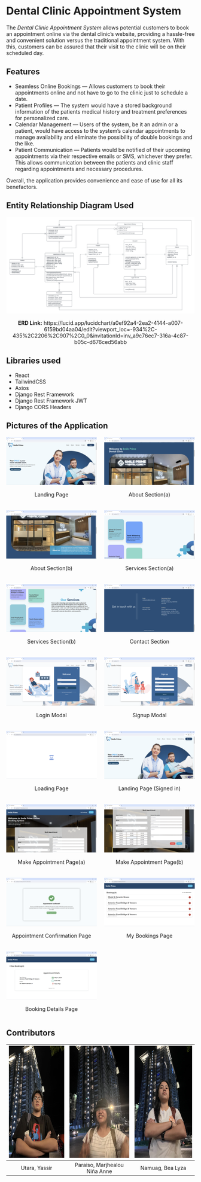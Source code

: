# Dental Clinic Appointment System

The _Dental Clinic Appointment System_ allows potential customers to book an appointment online via the dental clinic’s website, providing a hassle-free and convenient solution versus the traditional appointment system. With this, customers can be assured that their visit to the clinic will be on their scheduled day.

## Features

* Seamless Online Bookings — Allows customers to book their appointments online and not have to go to the clinic just to schedule a date.
* Patient Profiles — The system would have a stored background information of the patients medical history and treatment preferences for personalized care.
* Calendar Management — Users of the system, be it an admin or a patient, would have access to the system’s calendar appointments to manage availability and eliminate the possibility of double bookings and the like.
* Patient Communication — Patients would be notified of their upcoming appointments via their respective emails or SMS, whichever they prefer. This allows communication between the patients and clinic staff regarding appointments and necessary procedures.

Overall, the application provides convenience and ease of use for all its benefactors.

## Entity Relationship Diagram Used
![ERD Full Stack](/assets/erd-fullstack.png)

<p align="center">
<b>ERD Link:</b> https://lucid.app/lucidchart/a0ef92a4-2ea2-4144-a007-6159bd04aa04/edit?viewport_loc=-934%2C-435%2C2206%2C907%2C0_0&invitationId=inv_a9c76ec7-316a-4c87-b05c-d676ced56abb
</p>

## Libraries used
- React
- TailwindCSS
- Axios
- Django Rest Framework
- Django Rest Framework JWT
- Django CORS Headers

## Pictures of the Application
<div style="display: grid; grid-template-columns: repeat(2, 1fr); gap: 20px;">
    <div>
        <img src="/assets/website/1.png" alt="Screenshot 1" style="width: 100%; height: auto;">
        <p style="text-align: center;">Landing Page</p>
    </div>
    <div>
        <img src="/assets/website/2a.png" alt="Screenshot 2" style="width: 100%; height: auto;">
        <p style="text-align: center;">About Section(a)</p>
    </div>
    <div>
        <img src="/assets/website/2b.png" alt="Screenshot 2" style="width: 100%; height: auto;">
        <p style="text-align: center;">About Section(b)</p>
    </div>
    <div>
        <img src="/assets/website/3a.png" alt="Screenshot 3" style="width: 100%; height: auto;">
        <p style="text-align: center;">Services Section(a)</p>
    </div>
    <div>
        <img src="/assets/website/3b.png" alt="Screenshot 3" style="width: 100%; height: auto;">
        <p style="text-align: center;">Services Section(b)</p>
    </div>
    <div>
        <img src="/assets/website/4.png" alt="Screenshot 4" style="width: 100%; height: auto;">
        <p style="text-align: center;">Contact Section</p>
    </div>
    <div>
        <img src="/assets/website/5.png" alt="Screenshot 5" style="width: 100%; height: auto;">
        <p style="text-align: center;">Login Modal</p>
    </div>
    <div>
        <img src="/assets/website/6.png" alt="Screenshot 6" style="width: 100%; height: auto;">
        <p style="text-align: center;">Signup Modal</p>
    </div>
    <div>
        <img src="/assets/website/7.png" alt="Screenshot 7" style="width: 100%; height: auto;">
        <p style="text-align: center;">Loading Page</p>
    </div>
    <div>
        <img src="/assets/website/8.png" alt="Screenshot 8" style="width: 100%; height: auto;">
        <p style="text-align: center;">Landing Page (Signed in)</p>
    </div>
    <div>
        <img src="/assets/website/9a.png" alt="Screenshot 9a" style="width: 100%; height: auto;">
        <p style="text-align: center;">Make Appointment Page(a)</p>
    </div>
    <div>
        <img src="/assets/website/9b.png" alt="Screenshot 9b" style="width: 100%; height: auto;">
        <p style="text-align: center;">Make Appointment Page(b)</p>
    </div>
    <div>
        <img src="/assets/website/10.png" alt="Screenshot 10" style="width: 100%; height: auto;">
        <p style="text-align: center;">Appointment Confirmation Page</p>
    </div>
    <div>
        <img src="/assets/website/11.png" alt="Screenshot 11" style="width: 100%; height: auto;">
        <p style="text-align: center;">My Bookings Page</p>
    </div>
    <div>
        <img src="/assets/website/12.png" alt="Screenshot 12" style="width: 100%; height: auto;">
        <p style="text-align: center;">Booking Details Page</p>
    </div>

</div>

## Contributors
| <img src="/assets/yassir.jpg" width="200" height="300"> | <img src="/assets/ninya.jpg" width="200" height="300"> | <img src="/assets/bea.jpg" width="200" height="300"> |
|:--:|:--:|:--:|
| Utara, Yassir | Paraiso, Marjhealou Niña Anne | Namuag, Bea Lyza |
